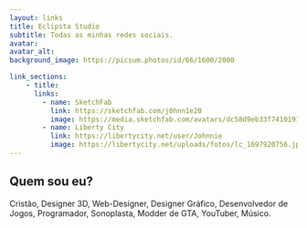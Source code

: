 ```yaml
---
layout: links
title: Eclipsta Studio
subtitle: Todas as minhas redes sociais.
avatar: 
avatar_alt: 
background_image: https://picsum.photos/id/66/1600/2000

link_sections:
    - title:
      links: 
        - name: SketchFab
          link: https://sketchfab.com/j0hnn1e20
          image: https://media.sketchfab.com/avatars/dc58d9eb33f74101919e583eb28fd0b0/834337edbdfa4541bbbe020f730a81dd.jpeg
        - name: Liberty City
          link: https://libertycity.net/user/Johnnie
          image: https://libertycity.net/uploads/fotos/lc_1697920756.jpg?1697908520
---
```


## Quem sou eu? 

Cristão, Designer 3D, Web-Designer, Designer Gráfico, Desenvolvedor de Jogos, Programador, Sonoplasta, Modder de GTA, YouTuber, Músico.